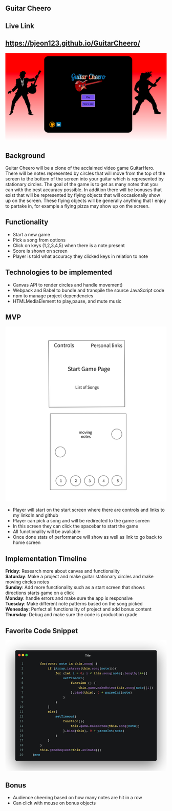 Guitar Cheero 
---------------------------------

Live Link
---------------------------------
https://bjeon123.github.io/GuitarCheero/
---------------------------------
![Website](/src/assets/images/linkdInUsesThis.png)

Background
---------------------------------
Guitar Cheero will be a clone of the acclaimed video game GuitarHero. There will be notes represented by circles that will move from the top of the screen to the bottom of the screen into your guitar which is represented by stationary circles. The goal of the game is to get as many notes that you can with the best accuracy possible. In addition there will be bonuses that exist that will be represented by flying objects that will occasionally show up on the screen. These flying objects  will be generally anything that I enjoy to partake in, for example a flying pizza may show up on the screen. 

Functionality
---------------------------------
- Start a new game
- Pick a song from options
- Click on keys (1,2,3,4,5) when there is a note present
- Score is shown on screen
- Player is told what accuracy they clicked keys in relation to note

Technologies to be implemented
---------------------------------
- Canvas API to render circles and handle movement)
- Webpack and Babel to bundle and transpile the source JavaScript code
- npm to manage project dependencies
- HTMLMediaElement to play,pause, and mute music

MVP
---------------------------------
![MVP](/mvp.png)

- Player will start on the start screen where there are controls and links to my linkdIn and github
- Player can pick a song and will be redirected to the game screen
- In this screen they can click the spacebar to start the game
- All functionality will be avaliable
- Once done stats of performance will show as well as link to go back to home screen


Implementation Timeline
---------------------------------
__Friday__: Research more about canvas and functionality <br />
__Saturday__: Make a project and make guitar stationary circles and make moving circles notes <br />
__Sunday__: Add more functionality such as a start screen that shows directions starts game on a click <br />
__Monday__: handle errors and make sure the app is responsive <br />
__Tuesday__: Make different note patterns based on the song picked <br />
__Wenesday__: Perfect all functionality of project and add bonus content <br />
__Thursday__: Debug and make sure the code is production grade <br />

Favorite Code Snippet
----------------------------------
![favCode](/src/assets/images/favCode.jpeg)

Bonus
---------------------------------
- Audience cheering based on how many notes are hit in a row
- Can click with mouse on bonus objects


